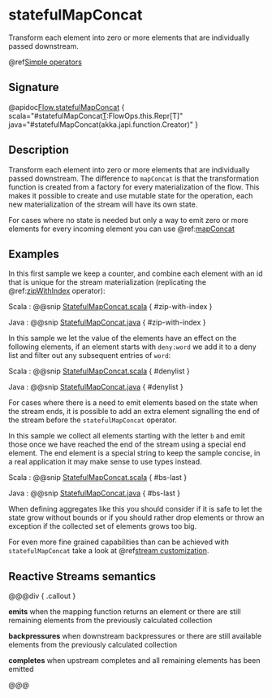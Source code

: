 # statefulMapConcat

Transform each element into zero or more elements that are individually passed downstream.

@ref[Simple operators](../index.md#simple-operators)

## Signature

@apidoc[Flow.statefulMapConcat](Flow) { scala="#statefulMapConcat[T](f:()=&gt;Out=&gt;scala.collection.immutable.Iterable[T]):FlowOps.this.Repr[T]" java="#statefulMapConcat(akka.japi.function.Creator)" } 

## Description

Transform each element into zero or more elements that are individually passed downstream. The difference to `mapConcat` is that
the transformation function is created from a factory for every materialization of the flow. This makes it possible to create and
use mutable state for the operation, each new materialization of the stream will have its own state.

For cases where no state is needed but only a way to emit zero or more elements for every incoming element you can use @ref:[mapConcat](mapConcat.md)

## Examples

In this first sample we keep a counter, and combine each element with an id that is unique for the stream materialization
(replicating the @ref:[zipWithIndex](zipWithIndex.md) operator):

Scala
:  @@snip [StatefulMapConcat.scala](/akka-docs/src/test/scala/docs/stream/operators/flow/StatefulMapConcat.scala) { #zip-with-index }

Java
:   @@snip [StatefulMapConcat.java](/akka-docs/src/test/java/jdocs/stream/operators/flow/StatefulMapConcat.java) { #zip-with-index }

In this sample we let the value of the elements have an effect on the following elements, if an element starts
with `deny:word` we add it to a deny list and filter out any subsequent entries of `word`:

Scala
:  @@snip [StatefulMapConcat.scala](/akka-docs/src/test/scala/docs/stream/operators/flow/StatefulMapConcat.scala) { #denylist }

Java
:   @@snip [StatefulMapConcat.java](/akka-docs/src/test/java/jdocs/stream/operators/flow/StatefulMapConcat.java) { #denylist }

For cases where there is a need to emit elements based on the state when the stream ends, it is possible to add an extra
element signalling the end of the stream before the `statefulMapConcat` operator.

In this sample we collect all elements starting with the letter `b` and emit those once we have reached the end of the stream using
a special end element. The end element is a special string to keep the sample concise, in a real application it may make sense to use types instead.

Scala
:  @@snip [StatefulMapConcat.scala](/akka-docs/src/test/scala/docs/stream/operators/flow/StatefulMapConcat.scala) { #bs-last }

Java
:   @@snip [StatefulMapConcat.java](/akka-docs/src/test/java/jdocs/stream/operators/flow/StatefulMapConcat.java) { #bs-last }

When defining aggregates like this you should consider if it is safe to let the state grow without bounds or if you should
rather drop elements or throw an exception if the collected set of elements grows too big.

For even more fine grained capabilities than can be achieved with `statefulMapConcat` take a look at @ref[stream customization](../../stream-customize.md).


## Reactive Streams semantics

@@@div { .callout }

**emits** when the mapping function returns an element or there are still remaining elements from the previously calculated collection

**backpressures** when downstream backpressures or there are still available elements from the previously calculated collection

**completes** when upstream completes and all remaining elements has been emitted

@@@
